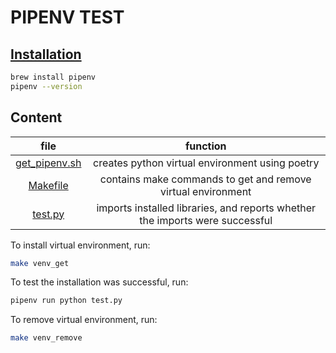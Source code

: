 # PIPENV TEST

## [Installation](https://pipenv.pypa.io/en/latest/#install-pipenv-today)
```sh
brew install pipenv
pipenv --version
```

## Content
|file|function|
|:-:|:-:|
|[get_pipenv.sh](https://github.com/nikita-loik/dummy/blob/main/pipenv_test/get_pipenv.sh)|creates python virtual environment using poetry|
|[Makefile](https://github.com/nikita-loik/dummy/blob/main/pipenv_test/Makefile)|contains make commands to get and remove virtual environment|
|[test.py](https://github.com/nikita-loik/dummy/blob/main/pipenv_test/test.py)|imports installed libraries, and reports whether the imports were successful|

To install virtual environment, run:
```sh
make venv_get
```
To test the installation was successful, run:
```sh
pipenv run python test.py
```
To remove virtual environment, run:
```sh
make venv_remove
```